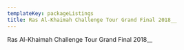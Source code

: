 ```yaml
---
templateKey: packageListings
title: Ras Al-Khaimah Challenge Tour Grand Final 2018__
---
```

Ras Al-Khaimah Challenge Tour Grand Final 2018__
